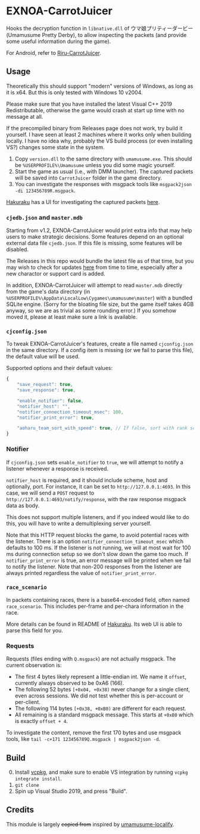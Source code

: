 # EXNOA-CarrotJuicer

Hooks the decryption function in `libnative.dll` of ウマ娘プリティーダービー (Umamusume Pretty Derby), to allow inspecting the packets (and provide some useful information during the game).

For Android, refer to [Riru-CarrotJuicer](https://github.com/CNA-Bld/Riru-CarrotJuicer).

## Usage

Theoretically this should support "modern" versions of Windows, as long as it is x64. But this is only tested with Windows 10 v2004.

Please make sure that you have installed the latest Visual C++ 2019 Redistributable, otherwise the game would crash at start up time with no message at all.

If the precompiled binary from Releases page does not work, try build it yourself. I have seen at least 2 machines where it works only when building locally. I have no idea why, probably the VS build process (or even installing VS?) changes some state in the system.

1. Copy `version.dll` to the same directory with `umamusume.exe`. This should be `%USERPROFILE%\Umamusume` unless you did some magic yourself.
2. Start the game as usual (i.e., with DMM launcher). The captured packets will be saved into `CarrotJuicer` folder in the game directory.
3. You can investigate the responses with msgpack tools like `msgpack2json -di 123456789R.msgpack`.

[Hakuraku](https://github.com/SSHZ-ORG/hakuraku) has a UI for investigating the captured packets [here](https://hakuraku.sshz.org/#/carrotjuicer).

### `cjedb.json` and `master.mdb`

Starting from v1.2, EXNOA-CarrotJuicer would print extra info that may help users to make strategic decisions. Some features depend on an optional external data file `cjedb.json`. If this file is missing, some features will be disabled.

The Releases in this repo would bundle the latest file as of that time, but you may wish to check for updates [here](https://github.com/CNA-Bld/cjedb) from time to time, especially after a new charactor or support card is added.

In addition, EXNOA-CarrotJuicer will attempt to read `master.mdb` directly from the game's data directory (in `%USERPROFILE%\AppData\LocalLow\Cygames\umamusume\master`) with a bundled SQLite engine. (Sorry for the bloating file size, but the game itself takes 4GB anyway, so we are as trivial as some rounding error.) If you somehow moved it, please at least make sure a link is available.

### `cjconfig.json`

To tweak EXNOA-CarrotJuicer's features, create a file named `cjconfig.json` in the same directory. If a config item is missing (or we fail to parse this file), the default value will be used.

Supported options and their default values:

```js
{
	"save_request": true,
	"save_response": true,

	"enable_notifier": false,
	"notifier_host": "",
	"notifier_connection_timeout_msec": 100,
	"notifier_print_error": true,

	"aoharu_team_sort_with_speed": true, // If false, sort with rank score.
}
```

### Notifier

If `cjconfig.json` sets `enable_notifier` to `true`, we will attempt to notify a listener whenever a response is received.

`notifier_host` is required, and it should include scheme, host and optionally, port. For instance, it can be set to `http://127.0.0.1:4693`. In this case, we will send a `POST` request to `http://127.0.0.1:4693/notify/response`, with the raw response msgpack data as body.

This does not support multiple listeners, and if you indeed would like to do this, you will have to write a demultiplexing server yourself.

Note that this HTTP request blocks the game, to avoid potential races with the listener. There is an option `notifier_connection_timeout_msec` which defaults to 100 ms. If the listener is not running, we will at most wait for 100 ms during connection setup so we don't slow down the game too much. If `notifier_print_error` is true, an error message will be printed when we fail to notify the listener. Note that non-200 responses from the listener are always printed regardless the value of `notifier_print_error`.

### `race_scenario`

In packets containing races, there is a base64-encoded field, often named `race_scenario`. This includes per-frame and per-chara information in the race.

More details can be found in README of [Hakuraku](https://github.com/SSHZ-ORG/hakuraku). Its web UI is able to parse this field for you.

### Requests

Requests (files ending with `Q.msgpack`) are not actually msgpack. The current observation is:

* The first 4 bytes likely represent a little-endian int. We name it `offset`, currently always observed to be 0xA6 (166).
* The following 52 bytes `[+0x04, +0x38)` never change for a single client, even across sessions. We did not test whether this is per-account or per-client.
* The following 114 bytes `[+0x38, +0xB0)` are different for each request.
* All remaining is a standard msgpack message. This starts at `+0xB0` which is exactly `offset + 4`.

To investigate the content, remove the first 170 bytes and use msgpack tools, like `tail -c+171 123456789Q.msgpack | msgpack2json -d`.

## Build

0. Install [vcpkg](https://vcpkg.io/en/getting-started.html), and make sure to enable VS integration by running `vcpkg integrate install`.
1. `git clone`
2. Spin up Visual Studio 2019, and press "Build".

## Credits

This module is largely ~~copied from~~ inspired by [umamusume-localify](https://github.com/GEEKiDoS/umamusume-localify).
